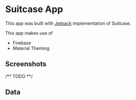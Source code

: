 # Suitcase App

This app was built with [Jetpack][compose] implementation of Suitcase.

This app makes use of 
* Firebase
* Material Theming

## Screenshots

/** TODO **/

## Data


[compose]: https://developer.android.com/jetpack/compose